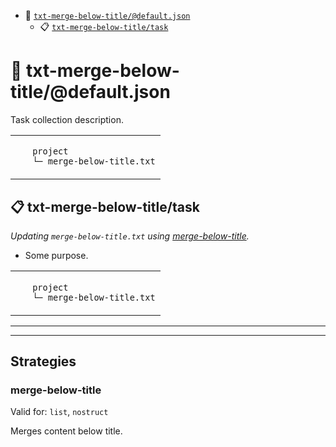 - :open_file_folder: <a href="#mock-plugin-task-ref-txt-merge-below-titledefaultjson">`txt-merge-below-title/@default.json`</a>
  - :clipboard: <a href="#mock-plugin-task-ref-txt-merge-below-titletask">`txt-merge-below-title/task`</a>

# :open_file_folder: <a name="mock-plugin-task-ref-txt-merge-below-titledefaultjson">txt-merge-below-title/@default.json</a>

Task collection description.

<table>
  <tbody>
    <tr>
    </tr>
    <tr>
      <td align="left" valign="top">
        <ul>
<code>project</code><br/>
<code>└─ merge-below-title.txt</code><br/>
        </ul>
      </td>
  </tbody>
</table>

## :clipboard: <a name="mock-plugin-task-ref-txt-merge-below-titletask">txt-merge-below-title/task</a>

_Updating `merge-below-title.txt` using <a href="#mock-plugin-strat-ref-merge-below-title">merge-below-title</a>._

- Some purpose.

<table>
  <tbody>
    <tr>
    </tr>
    <tr>
      <td align="left" valign="top">
        <ul>
<code>project</code><br/>
<code>└─ merge-below-title.txt</code><br/>
        </ul>
      </td>
  </tbody>
</table>

------
------

## Strategies

### <a name="mock-plugin-strat-ref-merge-below-title">merge-below-title</a>

Valid for: `list`, `nostruct`

Merges content below title.

